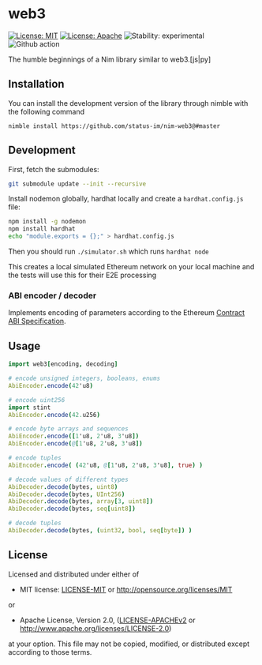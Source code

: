 # web3

[![License: MIT](https://img.shields.io/badge/License-MIT-blue.svg)](https://opensource.org/licenses/MIT)
[![License: Apache](https://img.shields.io/badge/License-Apache%202.0-blue.svg)](https://opensource.org/licenses/Apache-2.0)
![Stability: experimental](https://img.shields.io/badge/stability-experimental-orange.svg)
![Github action](https://github.com/status-im/nim-web3/workflows/CI/badge.svg)

The humble beginnings of a Nim library similar to web3.[js|py]

## Installation

You can install the development version of the library through nimble with the following command

```console
nimble install https://github.com/status-im/nim-web3@#master
```

## Development

First, fetch the submodules:

```bash
git submodule update --init --recursive
```

Install nodemon globally, hardhat locally and create a `hardhat.config.js` file:

```bash
npm install -g nodemon
npm install hardhat
echo "module.exports = {};" > hardhat.config.js
```

Then you should run `./simulator.sh` which runs `hardhat node`

This creates a local simulated Ethereum network on your local machine and the tests will use this for their E2E processing

### ABI encoder / decoder

Implements encoding of parameters according to the Ethereum
[Contract ABI Specification][1].

Usage
-----

```nim
import web3[encoding, decoding]

# encode unsigned integers, booleans, enums
AbiEncoder.encode(42'u8)

# encode uint256
import stint
AbiEncoder.encode(42.u256)

# encode byte arrays and sequences
AbiEncoder.encode([1'u8, 2'u8, 3'u8])
AbiEncoder.encode(@[1'u8, 2'u8, 3'u8])

# encode tuples
AbiEncoder.encode( (42'u8, @[1'u8, 2'u8, 3'u8], true) )

# decode values of different types
AbiDecoder.decode(bytes, uint8)
AbiDecoder.decode(bytes, UInt256)
AbiDecoder.decode(bytes, array[3, uint8])
AbiDecoder.decode(bytes, seq[uint8])

# decode tuples
AbiDecoder.decode(bytes, (uint32, bool, seq[byte]) )
```

## License

Licensed and distributed under either of

- MIT license: [LICENSE-MIT](LICENSE-MIT) or http://opensource.org/licenses/MIT

or

- Apache License, Version 2.0, ([LICENSE-APACHEv2](LICENSE-APACHEv2) or http://www.apache.org/licenses/LICENSE-2.0)

at your option. This file may not be copied, modified, or distributed except according to those terms.

[1]: https://docs.soliditylang.org/en/latest/abi-spec.html